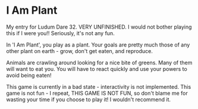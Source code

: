 # I Am Plant
My entry for Ludum Dare 32.  VERY UNFINISHED.  I would not bother playing this if I were you!!  Seriously, it's not any fun.

In 'I Am Plant', you play as a plant.  Your goals are pretty much those of any other plant on earth - grow, don't get eaten, and reproduce.

Animals are crawling around looking for a nice bite of greens.  Many of them will want to eat you.  You will have to react quickly and use your powers to avoid being eaten!

This game is currently in a bad state - interactivity is not implemented.  This game is not fun - I repeat, THIS GAME IS NOT FUN, so don't blame me for wasting your time if you choose to play it!  I wouldn't recommend it.
